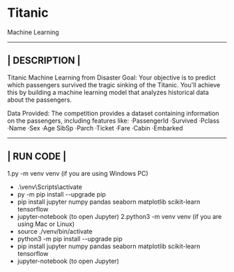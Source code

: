 # Titanic
Machine Learning

--------------------------------------------------------------------------------------------------------------------------------------------------------
|                                                            DESCRIPTION                                                                                |
--------------------------------------------------------------------------------------------------------------------------------------------------------
Titanic Machine Learning from Disaster Goal:
Your objective is to predict which passengers survived the tragic sinking of the Titanic. You'll achieve this by building a machine learning model that analyzes historical data about the passengers.


Data Provided:
The competition provides a dataset containing information on the passengers, including features like:
·PassengerId ·Survived ·Pclass ·Name ·Sex ·Age SibSp ·Parch ·Ticket ·Fare ·Cabin ·Embarked







------------------------------------------------------------------------------------------------------------------------------------------------------
|                                                            RUN CODE                                                                                |
------------------------------------------------------------------------------------------------------------------------------------------------------
1.py -m venv venv (if you are using Windows PC)
  - .\venv\Scripts\activate
  - py -m pip install --upgrade pip
  - pip install jupyter numpy pandas seaborn matplotlib scikit-learn tensorflow
  - jupyter-notebook (to open Jupyter)
2.python3 -m venv venv (if you are using Mac or Linux)
  - source ./venv/bin/activate
  - python3 -m pip install --upgrade pip
  - pip install jupyter numpy pandas seaborn matplotlib scikit-learn tensorflow
  - jupyter-notebook (to open Jupyter)





